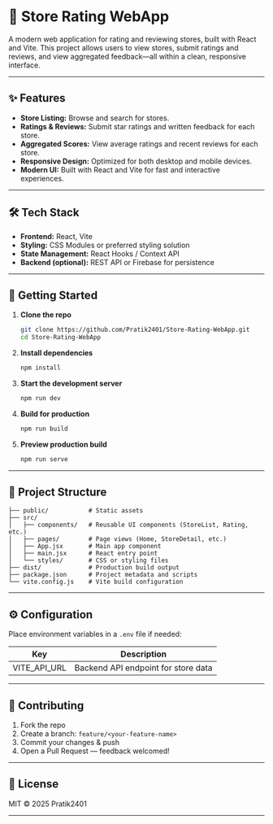 # 🏪 Store Rating WebApp

A modern web application for rating and reviewing stores, built with React and Vite. This project allows users to view stores, submit ratings and reviews, and view aggregated feedback—all within a clean, responsive interface.

---

## ✨ Features

- **Store Listing:** Browse and search for stores.
- **Ratings & Reviews:** Submit star ratings and written feedback for each store.
- **Aggregated Scores:** View average ratings and recent reviews for each store.
- **Responsive Design:** Optimized for both desktop and mobile devices.
- **Modern UI:** Built with React and Vite for fast and interactive experiences.

---

## 🛠️ Tech Stack

- **Frontend:** React, Vite
- **Styling:** CSS Modules or preferred styling solution
- **State Management:** React Hooks / Context API
- **Backend (optional):** REST API or Firebase for persistence

---

## 🚀 Getting Started

1. **Clone the repo**
   ```bash
   git clone https://github.com/Pratik2401/Store-Rating-WebApp.git
   cd Store-Rating-WebApp
   ```

2. **Install dependencies**
   ```bash
   npm install
   ```

3. **Start the development server**
   ```bash
   npm run dev
   ```

4. **Build for production**
   ```bash
   npm run build
   ```

5. **Preview production build**
   ```bash
   npm run serve
   ```

---

## 🧭 Project Structure

```
├── public/           # Static assets
├── src/
│   ├── components/   # Reusable UI components (StoreList, Rating, etc.)
│   ├── pages/        # Page views (Home, StoreDetail, etc.)
│   ├── App.jsx       # Main app component
│   ├── main.jsx      # React entry point
│   └── styles/       # CSS or styling files
├── dist/             # Production build output
├── package.json      # Project metadata and scripts
└── vite.config.js    # Vite build configuration
```

---

## ⚙️ Configuration

Place environment variables in a `.env` file if needed:

| Key              | Description                           |
| ---------------- | ------------------------------------- |
| VITE_API_URL     | Backend API endpoint for store data   |

---

## 🤝 Contributing

1. Fork the repo
2. Create a branch: `feature/<your-feature-name>`
3. Commit your changes & push
4. Open a Pull Request — feedback welcomed!

---

## 📝 License

MIT © 2025 Pratik2401

---
